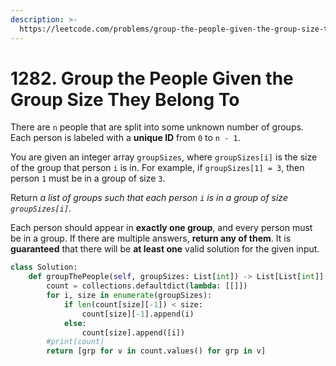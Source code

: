 ```yaml
---
description: >-
  https://leetcode.com/problems/group-the-people-given-the-group-size-they-belong-to/
---
```


# 1282. Group the People Given the Group Size They Belong To

There are `n` people that are split into some unknown number of groups. Each person is labeled with a **unique ID** from `0` to `n - 1`.

You are given an integer array `groupSizes`, where `groupSizes[i]` is the size of the group that person `i` is in. For example, if `groupSizes[1] = 3`, then person `1` must be in a group of size `3`.

Return _a list of groups such that each person `i` is in a group of size `groupSizes[i]`_.

Each person should appear in **exactly one group**, and every person must be in a group. If there are multiple answers, **return any of them**. It is **guaranteed** that there will be **at least one** valid solution for the given input.  


```python
class Solution:
    def groupThePeople(self, groupSizes: List[int]) -> List[List[int]]:
        count = collections.defaultdict(lambda: [[]])
        for i, size in enumerate(groupSizes):
            if len(count[size][-1]) < size:
                count[size][-1].append(i)
            else:
                count[size].append([i])
        #print(count)
        return [grp for v in count.values() for grp in v]
```

